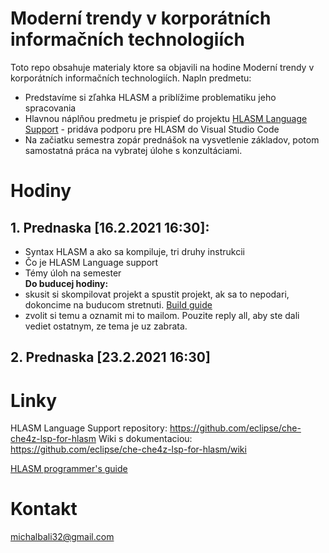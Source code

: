 # Moderní trendy v korporátních informačních technologiích
Toto repo obsahuje materialy ktore sa objavili na hodine Moderní trendy v korporátních informačních technologiích. Napln predmetu:
- Predstavíme si zľahka HLASM a priblížime problematiku jeho spracovania
- Hlavnou náplňou predmetu je prispieť do projektu [HLASM Language Support](https://github.com/eclipse/che-che4z-lsp-for-hlasm) - pridáva podporu pre HLASM do Visual Studio Code
- Na začiatku semestra zopár prednášok na vysvetlenie základov, potom samostatná práca na vybratej úlohe s konzultáciami.

# Hodiny
## 1. Prednaska \[16.2.2021 16:30\]:
- Syntax HLASM a ako sa kompiluje, tri druhy instrukcii
- Čo je HLASM Language support
- Témy úloh na semester  
**Do buducej hodiny:**
- skusit si skompilovat projekt a spustit projekt, ak sa to nepodari, dokoncime na buducom stretnuti. [Build guide](build-guide.md)
- zvolit si temu a oznamit mi to mailom. Pouzite reply all, aby ste dali vediet ostatnym, ze tema je uz zabrata.

## 2. Prednaska \[23.2.2021 16:30\]

# Linky
HLASM Language Support repository: https://github.com/eclipse/che-che4z-lsp-for-hlasm
Wiki s dokumentaciou: https://github.com/eclipse/che-che4z-lsp-for-hlasm/wiki

[HLASM programmer's guide](https://www.ibm.com/support/knowledgecenter/SSENW6_1.6.0/com.ibm.hlasm.v1r6.asm/asmp1023.pdf?view=kc)

# Kontakt
  michalbali32@gmail.com
